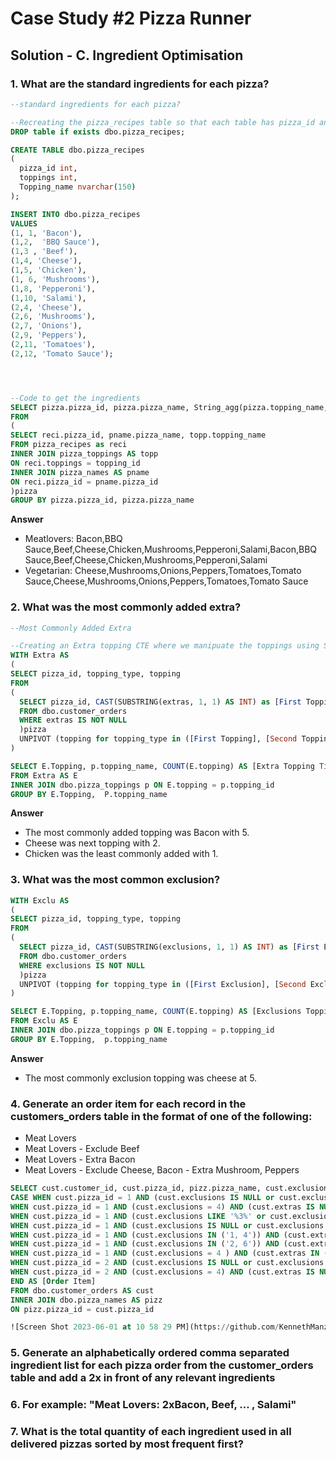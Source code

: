 # Case Study #2 Pizza Runner

## Solution - C. Ingredient Optimisation

### 1. What are the standard ingredients for each pizza?
```sql
--standard ingredients for each pizza?

--Recreating the pizza_recipes table so that each table has pizza_id and its topping
DROP table if exists dbo.pizza_recipes;

CREATE TABLE dbo.pizza_recipes
(
  pizza_id int,
  toppings int,
  Topping_name nvarchar(150)
);

INSERT INTO dbo.pizza_recipes
VALUES
(1, 1, 'Bacon'),
(1,2,  'BBQ Sauce'),
(1,3 , 'Beef'),
(1,4, 'Cheese'),
(1,5, 'Chicken'),
(1, 6, 'Mushrooms'),
(1,8, 'Pepperoni'),
(1,10, 'Salami'),
(2,4, 'Cheese'),
(2,6, 'Mushrooms'),
(2,7, 'Onions'),
(2,9, 'Peppers'),
(2,11, 'Tomatoes'),
(2,12, 'Tomato Sauce');




--Code to get the ingredients 
SELECT pizza.pizza_id, pizza.pizza_name, String_agg(pizza.topping_name,',') AS [Standard Ingredients]
FROM 
(
SELECT reci.pizza_id, pname.pizza_name, topp.topping_name
FROM pizza_recipes as reci
INNER JOIN pizza_toppings AS topp
ON reci.toppings = topping_id
INNER JOIN pizza_names AS pname 
ON reci.pizza_id = pname.pizza_id
)pizza
GROUP BY pizza.pizza_id, pizza.pizza_name

```
**Answer**
- Meatlovers: Bacon,BBQ Sauce,Beef,Cheese,Chicken,Mushrooms,Pepperoni,Salami,Bacon,BBQ Sauce,Beef,Cheese,Chicken,Mushrooms,Pepperoni,Salami
- Vegetarian: Cheese,Mushrooms,Onions,Peppers,Tomatoes,Tomato Sauce,Cheese,Mushrooms,Onions,Peppers,Tomatoes,Tomato Sauce

### 2. What was the most commonly added extra?

```sql
--Most Commonly Added Extra

--Creating an Extra topping CTE where we manipuate the toppings using Substrings For Extras.
WITH Extra AS
(
SELECT pizza_id, topping_type, topping
FROM 
(
  SELECT pizza_id, CAST(SUBSTRING(extras, 1, 1) AS INT) as [First Topping], CAST(SUBSTRING(extras,3,3) AS INT) AS [Second Topping]
  FROM dbo.customer_orders
  WHERE extras IS NOT NULL
  )pizza
  UNPIVOT (topping for topping_type in ([First Topping], [Second Topping])) as unpvt
)

SELECT E.Topping, p.topping_name, COUNT(E.topping) AS [Extra Topping Time]
FROM Extra AS E
INNER JOIN dbo.pizza_toppings p ON E.topping = p.topping_id
GROUP BY E.Topping,  P.topping_name

```

**Answer**
- The most commonly added topping was Bacon with 5.
- Cheese was next topping with 2.
- Chicken was the least commonly added with 1.




### 3. What was the most common exclusion?

```sql
WITH Exclu AS
(
SELECT pizza_id, topping_type, topping
FROM 
(
  SELECT pizza_id, CAST(SUBSTRING(exclusions, 1, 1) AS INT) as [First Exclusion], CAST(SUBSTRING(exclusions,3,3) AS INT) AS [Second Exclusion]
  FROM dbo.customer_orders
  WHERE exclusions IS NOT NULL
  )pizza
  UNPIVOT (topping for topping_type in ([First Exclusion], [Second Exclusion])) as unpvt
)

SELECT E.Topping, p.topping_name, COUNT(E.topping) AS [Exclusions Topping Time]
FROM Exclu AS E
INNER JOIN dbo.pizza_toppings p ON E.topping = p.topping_id
GROUP BY E.Topping,  p.topping_name
```
**Answer**
- The most commonly exclusion topping was cheese at 5.



### 4. Generate an order item for each record in the customers_orders table in the format of one of the following:
- Meat Lovers
- Meat Lovers - Exclude Beef
- Meat Lovers - Extra Bacon
- Meat Lovers - Exclude Cheese, Bacon - Extra Mushroom, Peppers

```sql
SELECT cust.customer_id, cust.pizza_id, pizz.pizza_name, cust.exclusions, cust.extras,
CASE WHEN cust.pizza_id = 1 AND (cust.exclusions IS NULL or cust.exclusions = 0) AND (cust.extras IS NULL or cust.extras = 0) THEN 'Meat Lovers'
WHEN cust.pizza_id = 1 AND (cust.exclusions = 4) AND (cust.extras IS NULL or cust.extras = 0) THEN 'Meat Lovers - Exclude Cheese'
WHEN cust.pizza_id = 1 AND (cust.exclusions LIKE '%3%' or cust.exclusions = 3) AND (cust.extras IS NULL or cust.extras = 0) THEN 'Meat Lovers - Exclude Beef'
WHEN cust.pizza_id = 1 AND (cust.exclusions IS NULL or cust.exclusions = 0) AND (cust.extras LIKE '%1%' or cust.extras = 1) THEN 'Meat Lovers - Extra Bacon'
WHEN cust.pizza_id = 1 AND (cust.exclusions IN ('1, 4')) AND (cust.extras IN ('6, 9')) THEN ' Meat Lovers - Exclude Cheese, Bacon - Extra Mushroom, Peppers'
WHEN cust.pizza_id = 1 AND (cust.exclusions IN ('2, 6')) AND (cust.extras IN ('1, 4')) THEN ' Meat Lovers - Exclude BBQ Sauce, Mushroom - Extra Bacon, Cheese'
WHEN cust.pizza_id = 1 AND (cust.exclusions = 4 ) AND (cust.extras IN ('1, 5')) THEN ' Meat Lovers - Exclude Cheese - Extra Bacon, Chicken' 
WHEN cust.pizza_id = 2 AND (cust.exclusions IS NULL or cust.exclusions = 0) AND (cust.extras IS NULL or cust.extras = 0) THEN 'Vegeterian'
WHEN cust.pizza_id = 2 AND (cust.exclusions = 4) AND (cust.extras IS NULL or cust.extras = 0) THEN 'Vegeterian - Exclude Cheese' 
END AS [Order Item]
FROM dbo.customer_orders AS cust 
INNER JOIN dbo.pizza_names AS pizz 
ON pizz.pizza_id = cust.pizza_id

![Screen Shot 2023-06-01 at 10 58 29 PM](https://github.com/KennethManzi1/8-week-SQL-Challenge/assets/120513764/4e586f49-ce6d-4cf4-8a2b-3fd9de7e44f7)

```



### 5. Generate an alphabetically ordered comma separated ingredient list for each pizza order from the customer_orders table and add a 2x in front of any relevant ingredients

### 6. For example: "Meat Lovers: 2xBacon, Beef, ... , Salami"

### 7. What is the total quantity of each ingredient used in all delivered pizzas sorted by most frequent first?
